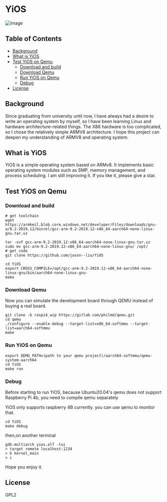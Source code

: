 # YiOS
![image](https://user-images.githubusercontent.com/8001473/113387487-fcd7c300-93be-11eb-9bb7-e379af25cc26.png)

## Table of Contents

   * [Background](#background)
   * [What is YiOS](#what-is-yios)
   * [Test YiOS on Qemu](#test-yios-on-qemu)
      * [Download and build](#download-and-build)
      * [Download Qemu](#download-qemu)
      * [Run YiOS on Qemu](#run-yios-on-qemu)
      * [Debug](#debug)
   * [License](#license)



## Background

Since graduating from university until now, I have always had a desire to write an operating system by myself, so I have been learning Linux and hardware architecture-related things. The X86 hardware is too complicated, so I chose the relatively simple ARMV8 architecture. I hope this project can deepen my understanding of ARMV8 and operating system.

## What is YiOS

YiOS is a simple operating system based on ARMv8. It implements basic operating system modules such as SMP, memory management, and process scheduling. I am still improving it. If you like it, please give a star.

## Test YiOS on Qemu

### Download and build

```
# get toolchain
wget https://armkeil.blob.core.windows.net/developer/Files/downloads/gnu-a/9.2-2019.12/binrel/gcc-arm-9.2-2019.12-x86_64-aarch64-none-linux-gnu.tar.xz

tar -xvf gcc-arm-9.2-2019.12-x86_64-aarch64-none-linux-gnu.tar.xz
sudo mv gcc-arm-9.2-2019.12-x86_64-aarch64-none-linux-gnu/ /opt/
# get code
git clone https://github.com/jason--liu/YiOS

cd YiOS
export CROSS_COMPILE=/opt/gcc-arm-9.2-2019.12-x86_64-aarch64-none-linux-gnu/bin/aarch64-none-linux-gnu-
make 

```

### Download Qemu

Now you can simulate the development board through QEMU instead of buying a real board.

``` 
git clone -b raspi4_wip https://gitlab.com/philmd/qemu.git
cd qemu
./configure --enable-debug --target-list=x86_64-softmmu --target-list=aarch64-softmmu
make
```

### Run YiOS on Qemu

```
export QEMU_PATH=(path to your qemu project)/aarch64-softmmu/qemu-system-aarch64
cd YiOS
make run
```

### Debug

Before starting to run YiOS, because Ubuntu20.04's qemu does not support Raspberry Pi 4b, you need to compile qemu separately

YiOS only supports raspberry 4B currently. you can use qemu to monitor that.

```
cd YiOS
make debug
```
then,on another terminal

```
gdb-multiarch yios.elf -tui
> target remote localhost:1234
> b kernel_main
> c
```

Hope you enjoy it.

## License

GPL2
